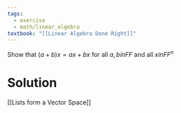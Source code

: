 ```yaml
---
tags:
  - exercise
  - math/linear_algebra
textbook: "[[Linear Algebra Done Right]]"
---
```

Show that $(a + b) x = a x + b x$ for all $a, b in FF$ and all $x in FF^n$
# Solution
[[Lists form a Vector Space]]
